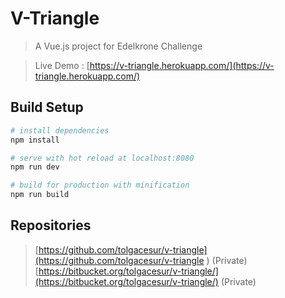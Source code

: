 # V-Triangle

> A Vue.js project for Edelkrone Challenge

> Live Demo : [https://v-triangle.herokuapp.com/](https://v-triangle.herokuapp.com/)

## Build Setup

``` bash
# install dependencies
npm install

# serve with hot reload at localhost:8080
npm run dev

# build for production with minification
npm run build
```

## Repositories


> [https://github.com/tolgacesur/v-triangle](https://github.com/tolgacesur/v-triangle ) (Private)
> [https://bitbucket.org/tolgacesur/v-triangle/](https://bitbucket.org/tolgacesur/v-triangle/) (Private)


